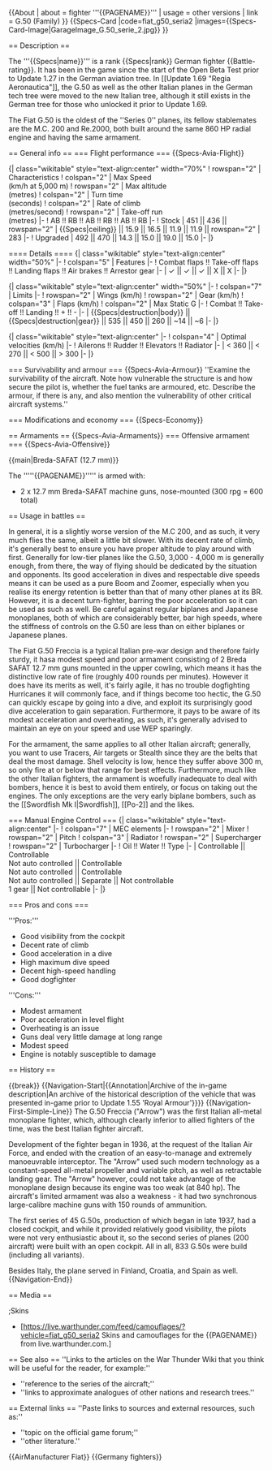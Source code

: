 {{About
| about = fighter '''{{PAGENAME}}'''
| usage = other versions
| link = G.50 (Family)
}}
{{Specs-Card
|code=fiat_g50_seria2
|images={{Specs-Card-Image|GarageImage_G.50_serie_2.jpg}}
}}

== Description ==

<!-- ''In the description, the first part should be about the history of and the creation and combat usage of the aircraft, as well as its key features. In the second part, tell the reader about the aircraft in the game. Insert a screenshot of the vehicle, so that if the novice player does not remember the vehicle by name, he will immediately understand what kind of vehicle the article is talking about.'' -->

The '''{{Specs|name}}''' is a rank {{Specs|rank}} German fighter {{Battle-rating}}. It has been in the game since the start of the Open Beta Test prior to Update 1.27 in the German aviation tree. In [[Update 1.69 "Regia Aeronautica"]], the G.50 as well as the other Italian planes in the German tech tree were moved to the new Italian tree, although it still exists in the German tree for those who unlocked it prior to Update 1.69.

The Fiat G.50 is the oldest of the ''Series 0'' planes, its fellow stablemates are the M.C. 200 and Re.2000, both built around the same 860 HP radial engine and having the same armament.

== General info ==
=== Flight performance ===
{{Specs-Avia-Flight}}

<!-- ''Describe how the aircraft behaves in the air. Speed, manoeuvrability, acceleration and allowable loads - these are the most important characteristics of the vehicle.'' -->

{| class="wikitable" style="text-align:center" width="70%"
! rowspan="2" | Characteristics
! colspan="2" | Max Speed<br>(km/h at 5,000 m)
! rowspan="2" | Max altitude<br>(metres)
! colspan="2" | Turn time<br>(seconds)
! colspan="2" | Rate of climb<br>(metres/second)
! rowspan="2" | Take-off run<br>(metres)
|-
! AB !! RB !! AB !! RB !! AB !! RB
|-
! Stock
| 451 || 436 || rowspan="2" | {{Specs|ceiling}} || 15.9 || 16.5 || 11.9 || 11.9 || rowspan="2" | 283
|-
! Upgraded
| 492 || 470 || 14.3 || 15.0 || 19.0 || 15.0
|-
|}

==== Details ====
{| class="wikitable" style="text-align:center" width="50%"
|-
! colspan="5" | Features
|-
! Combat flaps !! Take-off flaps !! Landing flaps !! Air brakes !! Arrestor gear
|-
| ✓ || ✓ || ✓ || X || X <!-- ✓ -->
|-
|}

{| class="wikitable" style="text-align:center" width="50%"
|-
! colspan="7" | Limits
|-
! rowspan="2" | Wings (km/h)
! rowspan="2" | Gear (km/h)
! colspan="3" | Flaps (km/h)
! colspan="2" | Max Static G
|-
! Combat !! Take-off !! Landing !! + !! -
|-
| {{Specs|destruction|body}} || {{Specs|destruction|gear}} || 535 || 450 || 260 || ~14 || ~6
|-
|}

{| class="wikitable" style="text-align:center"
|-
! colspan="4" | Optimal velocities (km/h)
|-
! Ailerons !! Rudder !! Elevators !! Radiator
|-
| < 360 || < 270 || < 500 || > 300
|-
|}

=== Survivability and armour ===
{{Specs-Avia-Armour}}
''Examine the survivability of the aircraft. Note how vulnerable the structure is and how secure the pilot is, whether the fuel tanks are armoured, etc. Describe the armour, if there is any, and also mention the vulnerability of other critical aircraft systems.''

=== Modifications and economy ===
{{Specs-Economy}}

== Armaments ==
{{Specs-Avia-Armaments}}
=== Offensive armament ===
{{Specs-Avia-Offensive}}

<!-- ''Describe the offensive armament of the aircraft, if any. Describe how effective the cannons and machine guns are in a battle, and also what belts or drums are better to use. If there is no offensive weaponry, delete this subsection.'' -->

{{main|Breda-SAFAT (12.7 mm)}}

The '''''{{PAGENAME}}''''' is armed with:

- 2 x 12.7 mm Breda-SAFAT machine guns, nose-mounted (300 rpg = 600 total)

== Usage in battles ==

<!-- ''Describe the tactics of playing in the aircraft, the features of using aircraft in a team and advice on tactics. Refrain from creating a "guide" - do not impose a single point of view, but instead, give the reader food for thought. Examine the most dangerous enemies and give recommendations on fighting them. If necessary, note the specifics of the game in different modes (AB, RB, SB).'' -->

In general, it is a slightly worse version of the M.C 200, and as such, it very much flies the same, albeit a little bit slower. With its decent rate of climb, it's generally best to ensure you have proper altitude to play around with first. Generally for low-tier planes like the G.50, 3,000 - 4,000 m is generally enough, from there, the way of flying should be dedicated by the situation and opponents. Its good acceleration in dives and respectable dive speeds means it can be used as a pure Boom and Zoomer, especially when you realise its energy retention is better than that of many other planes at its BR. However, it is a decent turn-fighter, barring the poor acceleration so it can be used as such as well. Be careful against regular biplanes and Japanese monoplanes, both of which are considerably better, bar high speeds, where the stiffness of controls on the G.50 are less than on either biplanes or Japanese planes.

The Fiat G.50 Freccia is a typical Italian pre-war design and therefore fairly sturdy, it hasa modest speed and poor armament consisting of 2 Breda SAFAT 12.7 mm guns mounted in the upper cowling, which means it has the distinctive low rate of fire (roughly 400 rounds per minutes). However it does have its merits as well, it's fairly agile, it has no trouble dogfighting Hurricanes it will commonly face, and if things become too hectic, the G.50 can quickly escape by going into a dive, and exploit its surprisingly good dive acceleration to gain separation. Furthermore, it pays to be aware of its modest acceleration and overheating, as such, it's generally advised to maintain an eye on your speed and use WEP sparingly.

For the armament, the same applies to all other Italian aircraft; generally, you want to use Tracers, Air targets or Stealth since they are the belts that deal the most damage. Shell velocity is low, hence they suffer above 300 m, so only fire at or below that range for best effects. Furthermore, much like the other Italian fighters, the armament is woefully inadequate to deal with bombers, hence it is best to avoid them entirely, or focus on taking out the engines. The only exceptions are the very early biplane bombers, such as the [[Swordfish Mk I|Swordfish]], [[Po-2]] and the likes.

=== Manual Engine Control ===
{| class="wikitable" style="text-align:center"
|-
! colspan="7" | MEC elements
|-
! rowspan="2" | Mixer
! rowspan="2" | Pitch
! colspan="3" | Radiator
! rowspan="2" | Supercharger
! rowspan="2" | Turbocharger
|-
! Oil !! Water !! Type
|-
| Controllable || Controllable<br>Not auto controlled || Controllable<br>Not auto controlled || Controllable<br>Not auto controlled || Separate || Not controllable<br>1 gear || Not controllable
|-
|}

=== Pros and cons ===

<!-- ''Summarise and briefly evaluate the vehicle in terms of its characteristics and combat effectiveness. Mark its pros and cons in the bulleted list. Try not to use more than 6 points for each of the characteristics. Avoid using categorical definitions such as "bad", "good" and the like - use substitutions with softer forms such as "inadequate" and "effective".'' -->

'''Pros:'''

- Good visibility from the cockpit
- Decent rate of climb
- Good acceleration in a dive
- High maximum dive speed
- Decent high-speed handling
- Good dogfighter

'''Cons:'''

- Modest armament
- Poor acceleration in level flight
- Overheating is an issue
- Guns deal very little damage at long range
- Modest speed
- Engine is notably susceptible to damage

== History ==

<!-- ''Describe the history of the creation and combat usage of the aircraft in more detail than in the introduction. If the historical reference turns out to be too long, take it to a separate article, taking a link to the article about the vehicle and adding a block "/History" (example: <nowiki>https://wiki.warthunder.com/(Vehicle-name)/History</nowiki>) and add a link to it here using the <code>main</code> template. Be sure to reference text and sources by using <code><nowiki><ref></ref></nowiki></code>, as well as adding them at the end of the article with <code><nowiki><references /></nowiki></code>. This section may also include the vehicle's dev blog entry (if applicable) and the in-game encyclopedia description (under <code><nowiki>=== In-game description ===</nowiki></code>, also if applicable).'' -->

{{break}}
{{Navigation-Start|{{Annotation|Archive of the in-game description|An archive of the historical description of the vehicle that was presented in-game prior to Update 1.55 'Royal Armour'}}}}
{{Navigation-First-Simple-Line}}
The G.50 Freccia ("Arrow") was the first Italian all-metal monoplane fighter, which, although clearly inferior to allied fighters of the time, was the best Italian fighter aircraft.

Development of the fighter began in 1936, at the request of the Italian Air Force, and ended with the creation of an easy-to-manage and extremely manoeuvrable interceptor. The "Arrow" used such modern technology as a constant-speed all-metal propeller and variable pitch, as well as retractable landing gear. The "Arrow" however, could not take advantage of the monoplane design because its engine was too weak (at 840 hp). The aircraft's limited armament was also a weakness - it had two synchronous large-calibre machine guns with 150 rounds of ammunition.

The first series of 45 G.50s, production of which began in late 1937, had a closed cockpit, and while it provided relatively good visibility, the pilots were not very enthusiastic about it, so the second series of planes (200 aircraft) were built with an open cockpit. All in all, 833 G.50s were build (including all variants).

Besides Italy, the plane served in Finland, Croatia, and Spain as well.
{{Navigation-End}}

== Media ==

<!-- ''Excellent additions to the article would be video guides, screenshots from the game, and photos.'' -->

;Skins

- [https://live.warthunder.com/feed/camouflages/?vehicle=fiat_g50_seria2 Skins and camouflages for the {{PAGENAME}} from live.warthunder.com.]

== See also ==
''Links to the articles on the War Thunder Wiki that you think will be useful for the reader, for example:''

- ''reference to the series of the aircraft;''
- ''links to approximate analogues of other nations and research trees.''

== External links ==
''Paste links to sources and external resources, such as:''

- ''topic on the official game forum;''
- ''other literature.''

{{AirManufacturer Fiat}}
{{Germany fighters}}
